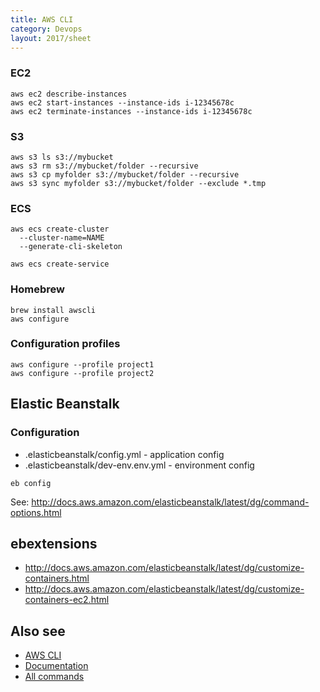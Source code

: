 ```yaml
---
title: AWS CLI
category: Devops
layout: 2017/sheet
---
```


### EC2

```
aws ec2 describe-instances
aws ec2 start-instances --instance-ids i-12345678c
aws ec2 terminate-instances --instance-ids i-12345678c
```

### S3

```
aws s3 ls s3://mybucket
aws s3 rm s3://mybucket/folder --recursive
aws s3 cp myfolder s3://mybucket/folder --recursive
aws s3 sync myfolder s3://mybucket/folder --exclude *.tmp
```

### ECS

```
aws ecs create-cluster
  --cluster-name=NAME
  --generate-cli-skeleton

aws ecs create-service
```

### Homebrew

```
brew install awscli
aws configure
```

### Configuration profiles

```
aws configure --profile project1
aws configure --profile project2
```

## Elastic Beanstalk

### Configuration

* .elasticbeanstalk/config.yml - application config
* .elasticbeanstalk/dev-env.env.yml - environment config

```
eb config
```

See: <http://docs.aws.amazon.com/elasticbeanstalk/latest/dg/command-options.html>

## ebextensions

* <http://docs.aws.amazon.com/elasticbeanstalk/latest/dg/customize-containers.html>
* <http://docs.aws.amazon.com/elasticbeanstalk/latest/dg/customize-containers-ec2.html>

## Also see

* [AWS CLI](https://aws.amazon.com/cli/)
* [Documentation](http://docs.aws.amazon.com/cli/latest/userguide/cli-chap-welcome.html)
* [All commands](http://docs.aws.amazon.com/cli/latest/reference/#available-services)
